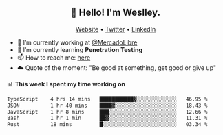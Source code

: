 <h2 align="center">👋 Hello! I'm Weslley.</h2>
<p align="center">
  <a href="http://weslleyneri.com.br">Website</a> •
  <a href="https://twitter.com/Weslley_Neri">Twitter</a> •
  <a href="https://www.linkedin.com/in/weslley-neri-3658908b">LinkedIn</a>
</p>


- 🔭 I’m currently working at [@MercadoLibre](https://github.com/mercadolibre)
- 🌱 I’m currently learning **Penetration Testing**
- 📫 How to reach me: [here](mailto:weslley39@gmail.com)
- ☁️ Quote of the moment: "Be good at something, get good or give up"

📊 **This week I spent my time working on**
<!--START_SECTION:waka-->

```txt
TypeScript    4 hrs 14 mins   ███████████▓░░░░░░░░░░░░░   46.95 %
JSON          1 hr 40 mins    ████▓░░░░░░░░░░░░░░░░░░░░   18.43 %
JavaScript    1 hr 8 mins     ███░░░░░░░░░░░░░░░░░░░░░░   12.66 %
Bash          1 hr 1 min      ██▓░░░░░░░░░░░░░░░░░░░░░░   11.31 %
Rust          18 mins         █░░░░░░░░░░░░░░░░░░░░░░░░   03.34 %
```

<!--END_SECTION:waka-->

<!-- Inspired by https://github.com/gruselhaus/gruselhaus -->